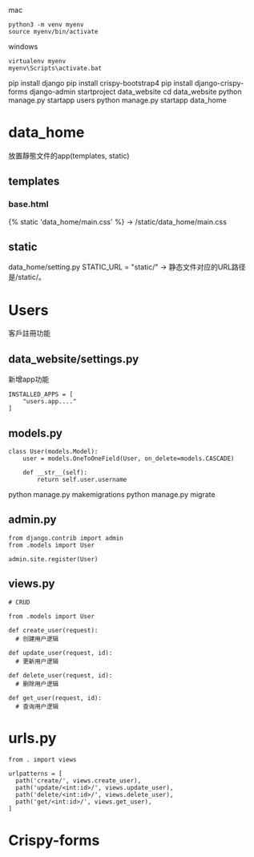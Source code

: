 mac 
```
python3 -m venv myenv
source myenv/bin/activate
```

windows
```
virtualenv myenv
myenv\Scripts\activate.bat
```

pip install django
pip install crispy-bootstrap4
pip install django-crispy-forms
django-admin startproject data_website
cd data_website
python manage.py startapp users
python manage.py startapp data_home
# data_home
放置靜態文件的app(templates, static)
## templates
### base.html
{% static 'data_home/main.css' %} -> /static/data_home/main.css
## static
data_home/setting.py 
STATIC_URL = "static/" -> 静态文件对应的URL路径是/static/。
# Users
客戶註冊功能
## data_website/settings.py
新增app功能
```
INSTALLED_APPS = [
    "users.app...."
]
```
## models.py 
```
class User(models.Model):
    user = models.OneToOneField(User, on_delete=models.CASCADE)

    def __str__(self):
        return self.user.username
```

python manage.py makemigrations
python manage.py migrate

## admin.py
```
from django.contrib import admin
from .models import User

admin.site.register(User)
```

## views.py
```
# CRUD

from .models import User

def create_user(request):
  # 创建用户逻辑

def update_user(request, id):
  # 更新用户逻辑

def delete_user(request, id):
  # 删除用户逻辑
  
def get_user(request, id):
  # 查询用户逻辑
```

# urls.py

```
from . import views

urlpatterns = [
  path('create/', views.create_user),
  path('update/<int:id>/', views.update_user),
  path('delete/<int:id>/', views.delete_user),
  path('get/<int:id>/', views.get_user),
]
```

# Crispy-forms